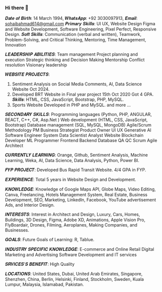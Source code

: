 ### Hi there 👋
𝑫𝒂𝒕𝒆 𝒐𝒇 𝑩𝒊𝒓𝒕𝒉: 14 March 1994, 𝑾𝒉𝒂𝒕𝒔𝑨𝒑𝒑: +92 3030097913, 𝑬𝒎𝒂𝒊𝒍: sohaibahmad614@gmail.com 
𝑷𝒓𝒊𝒎𝒂𝒓𝒚 𝑺𝒌𝒊𝒍𝒍𝒔: UI UX, Website Design Figma and Website Development, Software Engineering, Pixel Perfect, Responsive Design. 𝑺𝒐𝒇𝒕 𝑺𝒌𝒊𝒍𝒍𝒔: Communication (verbal and written), Teamwork, Problem-Solving, and Critical Thinking, Mentoring, Time Management, Innovation

𝑳𝑬𝑨𝑫𝑬𝑹𝑺𝑯𝑰𝑷 𝑨𝑩𝑰𝑳𝑰𝑻𝑰𝑬𝑺:
Team management 
Project planning and execution
Strategic thinking and Decision Making
Mentorship 
Conflict resolution
Visionary leadership

𝑾𝑬𝑩𝑺𝑰𝑻𝑬 𝑷𝑹𝑶𝑱𝑬𝑪𝑻𝑺: 
1. Sentiment Analysis on Social Media Comments, AI, Data Science Website Oct 2024. 
2. Developed BRT Website in Final year project 15th Oct 2020 Got 4 GPA. 𝑺𝒌𝒊𝒍𝒍𝒔: HTML, CSS, JavaScript, Bootstrap, PHP, MySQL.
3. Sports Website Developed in PHP and MySQL.
and more ...

𝑺𝑬𝑪𝑶𝑵𝑫𝑨𝑹𝒀 𝑺𝑲𝑰𝑳𝑳𝑺:
Programming languages (Python, PHP, ANGULAR, REACT, C++, C#, Asp.Net )
Web development (HTML, CSS, JavaScript, Bootstrap)
Database management (SQL, MySQL, MongoDB)
Agile/Scrum Methodology
PM Business Strategist Product Owner UI UX Generative AI Software Engineer System Data Scientist Analyst Website Blockchain Developer ML Programmer Frontend Backend Database QA QC Scrum Agile Architect

𝑪𝑼𝑹𝑹𝑬𝑵𝑻𝑳𝒀 𝑳𝑬𝑨𝑹𝑵𝑰𝑵𝑮: Orange, Github, Sentiment Analysis, Machine Learning, Weka, AI, Data Science, Data Analysis, Python, Power BI.

𝑭𝒀𝑷 𝑷𝑹𝑶𝑱𝑬𝑪𝑻:
Developed Bus Rapid Transit Website. 4/4 GPA in FYP.

𝑬𝑿𝑷𝑬𝑹𝑰𝑬𝑵𝑪𝑬: Total 5 years in Website Design and Development.

𝑲𝑵𝑶𝑾𝑳𝑬𝑫𝑮𝑬:
Knowledge of Google Maps API, Globe Maps, Video Editing, Canva, Freelancing, Hotels Management System, Real Estate, Business Development, SEO, Marketing, LinkedIn, Facebook, YouTube advertisement Ads, and Interior Design.

𝑰𝑵𝑻𝑬𝑹𝑬𝑺𝑻𝑺:
Interest in Architect and Design, Luxury, Cars, Homes, Buildings, 3D Design, Figma, Adobe XD, Animations, Apple Vision Pro, FlyBoardair, Drones, Filming, Aeroplanes, Making Companies, and Businesses.

𝑮𝑶𝑨𝑳𝑺:
Future Goals of Learning: R, Tablue.

𝑰𝑵𝑫𝑼𝑺𝑻𝑹𝒀 𝑺𝑷𝑬𝑪𝑰𝑭𝑰𝑪 𝑲𝑵𝑶𝑾𝑳𝑬𝑫𝑮𝑬:
E-commerce and Online Retail
Digital Marketing and Advertising
Software Development and IT services

𝑺𝑹𝑽𝑰𝑪𝑬𝑺'𝑺 𝑩𝑬𝑵𝑬𝑭𝑰𝑻:
High Quality

𝑳𝑶𝑪𝑨𝑻𝑰𝑶𝑵𝑺: United States, Dubai, United Arab Emirates, Singapore, Shenzhen, China, Berlin, Helsinki, Finland, Stockholm, Sweden, Kuala Lumpur, Malaysia, Islamabad, Pakistan.
<!--
**000sohaibahmad/000sohaibahmad** is a ✨ _special_ ✨ repository because its `README.md` (this file) appears on your GitHub profile.

-->
